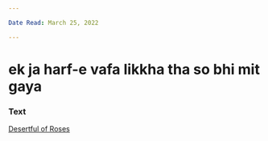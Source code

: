 ```yaml
---

Date Read: March 25, 2022

---
```


# ek ja harf-e vafa likkha tha so bhi mit gaya

### Text
[Desertful of Roses](http://www.columbia.edu/itc/mealac/pritchett/00ghalib/143/index_143.html)

